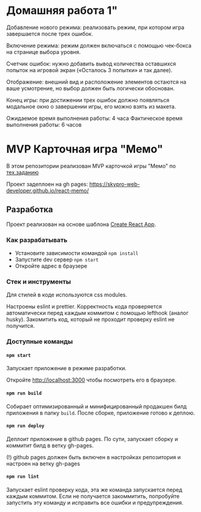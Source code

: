 # Домашняя работа 1"

Добавление нового режима: реализовать режим, при котором игра завершается после трех ошибок.

Включение режима: режим должен включаться с помощью чек-бокса на странице выбора уровня.

Счетчик ошибок: нужно добавить вывод количества оставшихся попыток на игровой экран («Осталось 3 попытки» и так далее).

Отображение: внешний вид и расположение элементов остаются на ваше усмотрение, но выбор должен быть логически обоснован.

Конец игры: при достижении трех ошибок должно появляться модальное окно о завершении игры, его можно взять из макета.

Ожидаемое время выполнения работы: 4 часа
Фактическое время выполнения работы: 6 часов

# MVP Карточная игра "Мемо"

В этом репозитории реализован MVP карточкой игры "Мемо" по [тех.заданию](./docs/mvp-spec.md)

Проект задеплоен на gh pages:
https://skypro-web-developer.github.io/react-memo/

## Разработка

Проект реализован на основе шаблона [Create React App](https://github.com/facebook/create-react-app).

### Как разрабатывать

- Установите зависимости командой `npm install`
- Запустите dev сервер `npm start`
- Откройте адрес в браузере

### Стек и инструменты

Для стилей в коде используются css modules.

Настроены eslint и prettier. Корректность кода проверяется автоматически перед каждым коммитом с помощью lefthook (аналог husky). Закомитить код, который не проходит проверку eslint не получится.

### Доступные команды

#### `npm start`

Запускает приложение в режиме разработки.

Откройте [http://localhost:3000](http://localhost:3000) чтобы посмотреть его в браузере.

#### `npm run build`

Собирает оптимизированный и минифицированный продакшен билд приложения в папку `build`.
После сборке, приложение готово к деплою.

#### `npm run deploy`

Деплоит приложение в github pages. По сути, запускает сборку и коммитит билд в ветку gh-pages.

(!) github pages должен быть включен в настройках репозитория и настроен на ветку gh-pages

#### `npm run lint`

Запускает eslint проверку кода, эта же команда запускается перед каждым коммитом.
Если не получается закоммитить, попробуйте запустить эту команду и исправить все ошибки и предупреждения.
